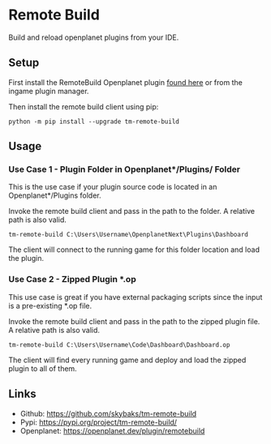 # Remote Build

Build and reload openplanet plugins from your IDE.

## Setup

First install the RemoteBuild Openplanet plugin [found here](https://openplanet.dev/plugin/remotebuild) or from the
ingame plugin manager.

Then install the remote build client using pip:

```
python -m pip install --upgrade tm-remote-build
```

## Usage

### Use Case 1 - Plugin Folder in Openplanet\*/Plugins/ Folder

This is the use case if your plugin source code is located in an Openplanet\*/Plugins folder.

Invoke the remote build client and pass in the path to the folder. A relative path is also valid.

```
tm-remote-build C:\Users\Username\OpenplanetNext\Plugins\Dashboard
```

The client will connect to the running game for this folder location and load the plugin.

### Use Case 2 - Zipped Plugin \*.op

This use case is great if you have external packaging scripts since the input is a pre-existing \*.op file.

Invoke the remote build client and pass in the path to the zipped plugin file. A relative path is also valid.

```
tm-remote-build C:\Users\Username\Code\Dashboard\Dashboard.op
```

The client will find every running game and deploy and load the zipped plugin to all of them.

## Links

* Github: https://github.com/skybaks/tm-remote-build
* Pypi: https://pypi.org/project/tm-remote-build/
* Openplanet: https://openplanet.dev/plugin/remotebuild
